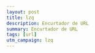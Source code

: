 ```yaml
---
layout: post
title: lzq
description: Encurtador de URL
summary: Encurtador de URL
tags: [url]
utm_campaign: lzq
---
```

